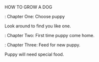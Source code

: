 HOW TO GROW A DOG


: Chapter One: Choose puppy

Look around to find you like one.


: Chapter Two:  First time puppy come home.



: Chapter Three: Feed for new puppy.

Puppy will need special food.
